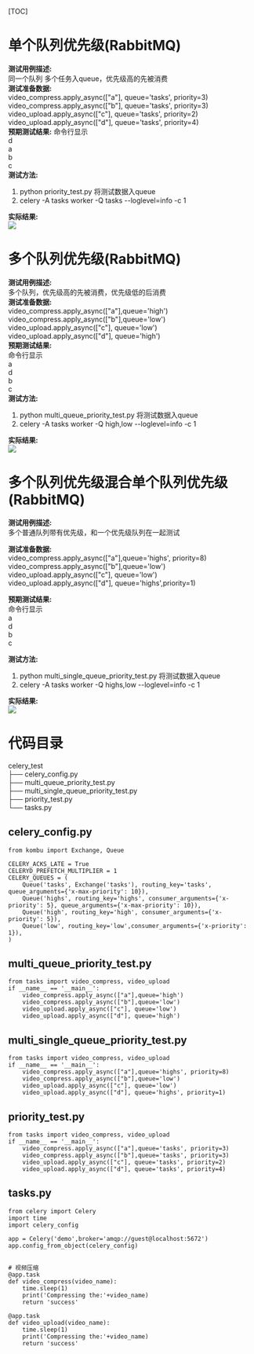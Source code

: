 
[TOC]

# 单个队列优先级(RabbitMQ)
**测试用例描述:**  
同一个队列 多个任务入queue，优先级高的先被消费   
**测试准备数据:**  
video_compress.apply_async(["a"], queue='tasks', priority=3)  
video_compress.apply_async(["b"], queue='tasks', priority=3)  
video_upload.apply_async(["c"], queue='tasks', priority=2)  
video_upload.apply_async(["d"], queue='tasks', priority=4)   
**预期测试结果:** 
命令行显示  
d  
a  
b  
c  
**测试方法:**    
1. python priority_test.py 将测试数据入queue
2. celery -A tasks worker -Q tasks --loglevel=info -c 1

**实际结果:**  
![](leanote://file/getImage?fileId=5df199c14da5dc0607000004)

# 多个队列优先级(RabbitMQ)
**测试用例描述:**  
多个队列，优先级高的先被消费，优先级低的后消费  
**测试准备数据:**  
video_compress.apply_async(["a"],queue='high')  
video_compress.apply_async(["b"],queue='low')  
video_upload.apply_async(["c"], queue='low')  
video_upload.apply_async(["d"], queue='high')  
**预期测试结果:**  
命令行显示  
a  
d  
b  
c  
**测试方法:**  
1. python multi_queue_priority_test.py 将测试数据入queue  
2. celery -A tasks worker -Q high,low --loglevel=info -c 1  

**实际结果:**  
![](leanote://file/getImage?fileId=5df197994da5dc0607000002)    

# 多个队列优先级混合单个队列优先级(RabbitMQ)  

**测试用例描述:**  
    多个普通队列带有优先级，和一个优先级队列在一起测试  

**测试准备数据:**  
    video_compress.apply_async(["a"],queue='highs', priority=8)    
    video_compress.apply_async(["b"],queue='low')  
    video_upload.apply_async(["c"], queue='low')  
    video_upload.apply_async(["d"], queue='highs',priority=1)    
 
**预期测试结果:**  
    命令行显示  
    a  
    d  
    b  
    c  

**测试方法:**  
1. python multi_single_queue_priority_test.py 将测试数据入queue  
2. celery -A tasks worker -Q highs,low --loglevel=info -c 1  

**实际结果:**  
![](leanote://file/getImage?fileId=5df199384da5dc0607000003)  


# 代码目录
celery_test  
├── celery_config.py  
├── multi_queue_priority_test.py  
├── multi_single_queue_priority_test.py  
├── priority_test.py  
└── tasks.py  

## celery_config.py  
```
from kombu import Exchange, Queue

CELERY_ACKS_LATE = True
CELERYD_PREFETCH_MULTIPLIER = 1
CELERY_QUEUES = (
    Queue('tasks', Exchange('tasks'), routing_key='tasks', queue_arguments={'x-max-priority': 10}),
    Queue('highs', routing_key='highs', consumer_arguments={'x-priority': 5}, queue_arguments={'x-max-priority': 10}),
    Queue('high', routing_key='high', consumer_arguments={'x-priority': 5}),
    Queue('low', routing_key='low',consumer_arguments={'x-priority': 1}),
)
```
## multi_queue_priority_test.py
```
from tasks import video_compress, video_upload
if __name__ == '__main__':
    video_compress.apply_async(["a"],queue='high')
    video_compress.apply_async(["b"],queue='low')
    video_upload.apply_async(["c"], queue='low')
    video_upload.apply_async(["d"], queue='high')
```
## multi_single_queue_priority_test.py
```
from tasks import video_compress, video_upload
if __name__ == '__main__':
    video_compress.apply_async(["a"],queue='highs', priority=8)
    video_compress.apply_async(["b"],queue='low')
    video_upload.apply_async(["c"], queue='low')
    video_upload.apply_async(["d"], queue='highs', priority=1)
```
## priority_test.py
```
from tasks import video_compress, video_upload
if __name__ == '__main__':
    video_compress.apply_async(["a"],queue='tasks', priority=3)
    video_compress.apply_async(["b"],queue='tasks', priority=3)
    video_upload.apply_async(["c"], queue='tasks', priority=2)
    video_upload.apply_async(["d"], queue='tasks', priority=4)
```
## tasks.py
```
from celery import Celery
import time
import celery_config 
 
app = Celery('demo',broker='amqp://guest@localhost:5672')
app.config_from_object(celery_config)

 
# 视频压缩
@app.task
def video_compress(video_name):
    time.sleep(1)
    print('Compressing the:'+video_name)
    return 'success'
 
@app.task
def video_upload(video_name):
    time.sleep(1)
    print('Compressing the:'+video_name)
    return 'success'
```


